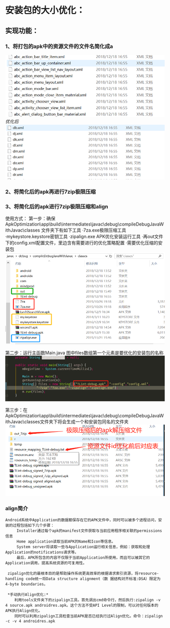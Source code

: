# 安装包的大小优化：
## 实现功能：
### 1、将打包的apk中的资源文件的文件名简化成a
  ![](https://raw.githubusercontent.com/bossirreplaceable/ApkOptimization/master/pics/优化1.png)
*优化后*
  ![](https://github.com/bossirreplaceable/ApkOptimization/blob/master/pics/优化2.png)
    
   
### 2、将简化后的apk再进行7zip极限压缩
### 3、将简化后的apk进行7zip极限压缩和align

使用方式：
第一步：确保 ApkOptimization\app\build\intermediates\javac\debug\compileDebugJavaWithJavac\classes 文件夹下有如下工具
        ·7za.exe极限压缩工具
        ·mykeystore.keystore密钥工具
        ·zipalign.exe APK优化安装运行工具
        ·再out文件下的config.xml配置文件，里边含有需要进行的优化策略配置
        ·需要优化压缩的安装包
  ![](https://github.com/bossirreplaceable/ApkOptimization/blob/master/pics/优化3.png)
        
        
第二步：运行主函数Main.java
        图中files数组第一个元素是要优化的安装包的名称
         ![](https://github.com/bossirreplaceable/ApkOptimization/blob/master/pics/优化4.png)

第三步：在 ApkOptimization\app\build\intermediates\javac\debug\compileDebugJavaWithJavac\classes文件夹下将会生成一个和安装包同名的文件夹
         ![](https://github.com/bossirreplaceable/ApkOptimization/blob/master/pics/优化5.png)



### align简介
    Android系统中Application的数据都保存在它的APK文件中，同时可以被多个进程访问，安装的过程包括如下几个步骤：  
         Installer通过每个apk的manifest文件获取与当前应用程序相关联的permissions信息  
         Home application读取当前APK的Name和Icon等信息。  
         System server将读取一些与Application运行相关信息，例如：获取和处理Application的notifications请求等。  
         最后，APK所包含的内容不仅限于当前Application所使用，而且可以被其它的Application调用，提高系统资源的可复用性。  

     zipalign优化的最根本目的是帮助操作系统更高效率的根据请求索引资源，将resource-handling code统一将Data structure alignment（数 据结构对齐标准:DSA）限定为4-byte boundaries。  

     *手动执行Align优化:*  
        利用tools文件夹下的zipalign工具。首先调出cmd命令行，然后执行:zipalign -v 4 source.apk androidres.apk。这个方法不受API Level的限制，可以对任何版本的APK执行Align优化。  
        同时可以利用zipalign工具检查当前APK是否已经执行过Align优化。命令：zipalign -c -v 4 androidres.apk  
